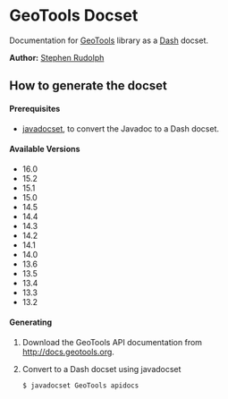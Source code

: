 # GeoTools Docset

Documentation for [GeoTools](http://www.geotools.org) library as a [Dash](http://kapeli.com/dash) docset.

**Author:** [Stephen Rudolph](https://github.com/stephenrudolph)

## How to generate the docset

#### Prerequisites
* [javadocset](https://github.com/Kapeli/javadocset), to convert the Javadoc to a Dash docset.

#### Available Versions
* 16.0
* 15.2
* 15.1
* 15.0
* 14.5
* 14.4
* 14.3
* 14.2
* 14.1
* 14.0
* 13.6
* 13.5
* 13.4
* 13.3
* 13.2

#### Generating
1. Download the GeoTools API documentation from http://docs.geotools.org. 
2. Convert to a Dash docset using javadocset

    ```bash
    $ javadocset GeoTools apidocs
    ```
